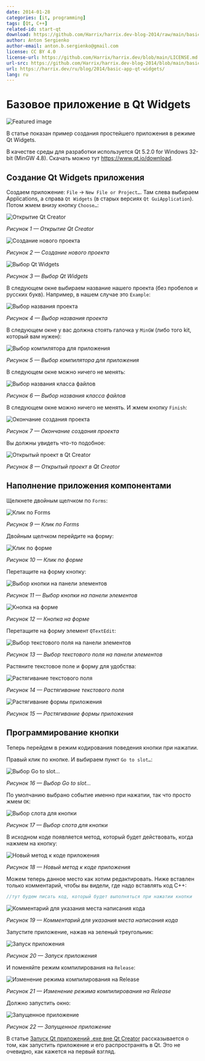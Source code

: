 ```yaml
---
date: 2014-01-28
categories: [it, programming]
tags: [Qt, C++]
related-id: start-qt
download: https://github.com/Harrix/harrix.dev-blog-2014/raw/main/basic-app-qt-widgets/files/example.zip
author: Anton Sergienko
author-email: anton.b.sergienko@gmail.com
license: CC BY 4.0
license-url: https://github.com/Harrix/harrix.dev/blob/main/LICENSE.md
url-src: https://github.com/Harrix/harrix.dev-blog-2014/blob/main/basic-app-qt-widgets/basic-app-qt-widgets.md
url: https://harrix.dev/ru/blog/2014/basic-app-qt-widgets/
lang: ru
---
```


# Базовое приложение в Qt Widgets

![Featured image](featured-image.svg)

В статье показан пример создания простейшего приложения в режиме Qt Widgets.

В качестве среды для разработки используется Qt 5.2.0 for Windows 32-bit (MinGW 4.8). Скачать можно тут <https://www.qt.io/download>.

## Создание Qt Widgets приложения

Создаем приложение: `File` → `New File or Project…`. Там слева выбираем Applications, а справа `Qt Widgets` (в старых версиях `Qt GuiApplication`). Потом жмем внизу кнопку `Choose…`:

![Открытие Qt Creator](img/new-project_01.png)

_Рисунок 1 — Открытие Qt Creator_

![Создание нового проекта](img/new-project_02.png)

_Рисунок 2 — Создание нового проекта_

![Выбор Qt Widgets](img/new-project_03.png)

_Рисунок 3 — Выбор Qt Widgets_

В следующем окне выбираем название нашего проекта (без пробелов и русских букв). Например, в нашем случае это `Example`:

![Выбор названия проекта](img/new-project_04.png)

_Рисунок 4 — Выбор названия проекта_

В следующем окне у вас должна стоять галочка у `MinGW` (либо того kit, который вам нужен):

![Выбор компилятора для приложения](img/new-project_05.png)

_Рисунок 5 — Выбор компилятора для приложения_

В следующем окне можно ничего не менять:

![Выбор названия класса файлов](img/new-project_06.png)

_Рисунок 6 — Выбор названия класса файлов_

В следующем окне можно ничего не менять. И жмем кнопку `Finish`:

![Окончание создания проекта](img/new-project_07.png)

_Рисунок 7 — Окончание создания проекта_

Вы должны увидеть что-то подобное:

![Открытый проект в Qt Creator](img/qt-creator.png)

_Рисунок 8 — Открытый проект в Qt Creator_

## Наполнение приложения компонентами

Щелкнете двойным щелчком по `Forms`:

![Клик по Forms](img/form_01.png)

_Рисунок 9 — Клик по Forms_

Двойным щелчком перейдите на форму:

![Клик по форме](img/form_02.png)

_Рисунок 10 — Клик по форме_

Перетащите на форму кнопку:

![Выбор кнопки на панели элементов](img/form_03.png)

_Рисунок 11 — Выбор кнопки на панели элементов_

![Кнопка на форме](img/form_04.png)

_Рисунок 12 — Кнопка на форме_

Перетащите на форму элемент `QTextEdit`:

![Выбор текстового поля на панели элементов](img/form_05.png)

_Рисунок 13 — Выбор текстового поля на панели элементов_

Растяните текстовое поле и форму для удобства:

![Растягивание текстового поля](img/form_06.png)

_Рисунок 14 — Растягивание текстового поля_

![Растягивание формы приложения](img/form_07.png)

_Рисунок 15 — Растягивание формы приложения_

## Программирование кнопки

Теперь перейдем в режим кодирования поведения кнопки при нажатии.

Правый клик по кнопке. И выбираем пункт `Go to slot…`:

![Выбор Go to slot…](img/cpp_01.png)

_Рисунок 16 — Выбор Go to slot…_

По умолчанию выбрано событие именно при нажатии, так что просто жмем `OK`:

![Выбор слота для кнопки](img/cpp_02.png)

_Рисунок 17 — Выбор слота для кнопки_

В исходном коде появляется метод, который будет действовать, когда нажмем на кнопку:

![Новый метод к коде приложения](img/cpp_03.png)

_Рисунок 18 — Новый метод к коде приложения_

Можем теперь данное место как хотим редактировать. Ниже вставлен только комментарий, чтобы вы видели, где надо вставлять код C++:

```cpp
//тут будем писать код, который будет выполняться при нажатии кнопки
```

![Комментарий для указания места написания кода](img/cpp_04.png)

_Рисунок 19 — Комментарий для указания места написания кода_

Запустите приложение, нажав на зеленый треугольник:

![Запуск приложения](img/run_01.png)

_Рисунок 20 — Запуск приложения_

И поменяйте режим компилирования на `Release`:

![Изменение режима компилирования на Release](img/run_03.png)

_Рисунок 21 — Изменение режима компилирования на Release_

Должно запустить окно:

![Запущенное приложение](img/run_03.png)

_Рисунок 22 — Запущенное приложение_

В статье [Запуск Qt приложений .exe вне Qt Creator](https://github.com/Harrix/harrix.dev-blog-2014/blob/main/run-qt-app-exe-outside-qt/run-qt-app-exe-outside-qt.md) <!-- https://harrix.dev/ru/blog/2014/run-qt-app-exe-outside-qt/ --> рассказывается о том, как запустить приложение и его распространять в Qt. Это не очевидно, как кажется на первый взгляд.
